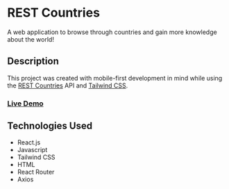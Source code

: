 # REST Countries
A web application to browse through countries and gain more knowledge about the world!

## Description 
This project was created with mobile-first development in mind while using the [REST Countries](https://restcountries.com/) API and [Tailwind CSS](https://tailwindcss.com/).

### [Live Demo](https://rest-countries-tn.netlify.app/)


## Technologies Used
* React.js
* Javascript
* Tailwind CSS
* HTML
* React Router
* Axios
